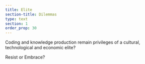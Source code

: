 ```yaml
---
title: Elite
section-title: Dilemmas
type: text 
section: 1
order_prop: 30
---
```


Coding and knowledge production remain privileges of a <span>cultural</span>, <span>technological</span> and <span>economic</span> elite?

Resist or Embrace?
